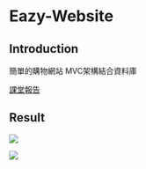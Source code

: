 # Eazy-Website
Introduction
--

簡單的購物網站 MVC架構結合資料庫

[課堂報告](網指)


Result
--

![](https://github.com/silence0925/Text-Mining/blob/master/img/1.png)

![](https://github.com/silence0925/Text-Mining/blob/master/img/2.png)